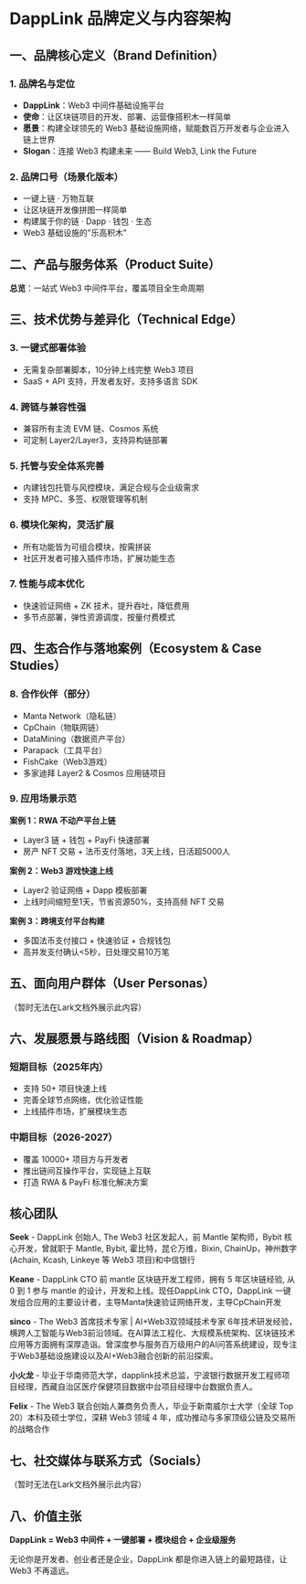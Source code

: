 # DappLink 品牌定义与内容架构

## 一、品牌核心定义（Brand Definition）

### 1. 品牌名与定位
- **DappLink**：Web3 中间件基础设施平台
- **使命**：让区块链项目的开发、部署、运营像搭积木一样简单
- **愿景**：构建全球领先的 Web3 基础设施网络，赋能数百万开发者与企业进入链上世界
- **Slogan**：连接 Web3 构建未来 —— Build Web3, Link the Future

### 2. 品牌口号（场景化版本）
- 一键上链 · 万物互联
- 让区块链开发像拼图一样简单
- 构建属于你的链 · Dapp · 钱包 · 生态
- Web3 基础设施的"乐高积木"

## 二、产品与服务体系（Product Suite）

**总览**：一站式 Web3 中间件平台，覆盖项目全生命周期

## 三、技术优势与差异化（Technical Edge）

### 3. 一键式部署体验
- 无需复杂部署脚本，10分钟上线完整 Web3 项目
- SaaS + API 支持，开发者友好，支持多语言 SDK

### 4. 跨链与兼容性强
- 兼容所有主流 EVM 链、Cosmos 系统
- 可定制 Layer2/Layer3，支持异构链部署

### 5. 托管与安全体系完善
- 内建钱包托管与风控模块，满足合规与企业级需求
- 支持 MPC、多签、权限管理等机制

### 6. 模块化架构，灵活扩展
- 所有功能皆为可组合模块，按需拼装
- 社区开发者可接入插件市场，扩展功能生态

### 7. 性能与成本优化
- 快速验证网络 + ZK 技术，提升吞吐，降低费用
- 多节点部署，弹性资源调度，按量付费模式

## 四、生态合作与落地案例（Ecosystem & Case Studies）

### 8. 合作伙伴（部分）
- Manta Network（隐私链）
- CpChain（物联网链）
- DataMining（数据资产平台）
- Parapack（工具平台）
- FishCake（Web3游戏）
- 多家迪拜 Layer2 & Cosmos 应用链项目

### 9. 应用场景示范

**案例 1：RWA 不动产平台上链**
- Layer3 链 + 钱包 + PayFi 快速部署
- 房产 NFT 交易 + 法币支付落地，3天上线，日活超5000人

**案例 2：Web3 游戏快速上线**
- Layer2 验证网络 + Dapp 模板部署
- 上线时间缩短至1天，节省资源50%，支持高频 NFT 交易

**案例 3：跨境支付平台构建**
- 多国法币支付接口 + 快速验证 + 合规钱包
- 高并发支付确认<5秒，日处理交易10万笔

## 五、面向用户群体（User Personas）

（暂时无法在Lark文档外展示此内容）

## 六、发展愿景与路线图（Vision & Roadmap）

### 短期目标（2025年内）
- 支持 50+ 项目快速上线
- 完善全球节点网络，优化验证性能
- 上线插件市场，扩展模块生态

### 中期目标（2026-2027）
- 覆盖 10000+ 项目方与开发者
- 推出链间互操作平台，实现链上互联
- 打造 RWA & PayFi 标准化解决方案

## 核心团队

**Seek** - DappLink 创始人, The Web3 社区发起人，前 Mantle 架构师，Bybit 核心开发，曾就职于 Mantle, Bybit, 霍比特，昆仑万维，Bixin, ChainUp，神州数字(Achain, Kcash, Linkeye 等 Web3 项目)和中信银行

**Keane** - DappLink CTO
前 mantle 区块链开发工程师，拥有 5 年区块链经验, 从 0 到 1 参与 mantle 的设计，开发和上线。现任DappLink CTO，DappLink 一键发组合应用的主要设计者，主导Manta快速验证网络开发，主导CpChain开发

**sinco** - The Web3 首席技术专家 | AI+Web3双领域技术专家
6年技术研发经验，横跨人工智能与Web3前沿领域。在AI算法工程化、大规模系统架构、区块链技术应用等方面拥有深厚造诣。曾深度参与服务百万级用户的AI问答系统建设，现专注于Web3基础设施建设以及AI+Web3融合创新的前沿探索。

**小火龙** - 毕业于华南师范大学，dapplink技术总监，宁波银行数据开发工程师项目经理，西藏自治区医疗保健项目数据中台项目经理中台数据负责人。

**Felix** - The Web3 联合创始人兼商务负责人，毕业于新南威尔士大学（全球 Top 20）本科及硕士学位，深耕 Web3 领域 4 年，成功推动与多家顶级公链及交易所的战略合作

## 七、社交媒体与联系方式（Socials）

（暂时无法在Lark文档外展示此内容）

## 八、价值主张

**DappLink = Web3 中间件 + 一键部署 + 模块组合 + 企业级服务**

无论你是开发者、创业者还是企业，DappLink 都是你进入链上的最短路径，让 Web3 不再遥远。